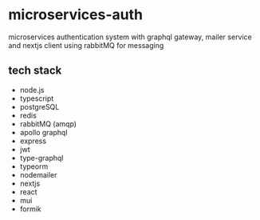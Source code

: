 # microservices-auth
microservices authentication system with graphql gateway, mailer service and nextjs client using rabbitMQ for messaging
## tech stack

- node.js
- typescript
- postgreSQL
- redis
- rabbitMQ (amqp)
- apollo graphql
- express
- jwt
- type-graphql
- typeorm
- nodemailer
- nextjs
- react
- mui
- formik

